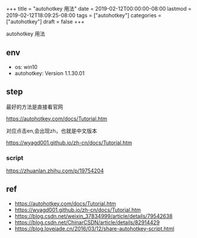 +++
title = "autohotkey 用法"
date = 2019-02-12T00:00:00-08:00
lastmod = 2019-02-12T18:09:25-08:00
tags = ["autohotkey"]
categories = ["autohotkey"]
draft = false
+++

autohotkey 用法

## env

- os: win10
- autohotkey: Version 1.1.30.01

## step

最好的方法是直接看官网

https://autohotkey.com/docs/Tutorial.htm

对应点击en,会出现zh，也就是中文版本

https://wyagd001.github.io/zh-cn/docs/Tutorial.htm

### script

https://zhuanlan.zhihu.com/p/19754204

## ref

- https://autohotkey.com/docs/Tutorial.htm
- https://wyagd001.github.io/zh-cn/docs/Tutorial.htm
- https://blog.csdn.net/weixin_37834999/article/details/79542638
- https://blog.csdn.net/ChinarCSDN/article/details/82914429
- https://blog.lovejade.cn/2016/03/12/share-autohotkey-script.html